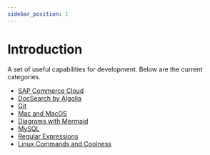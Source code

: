 ```yaml
---
sidebar_position: 1
---
```


# Introduction
A set of useful capabilities for development. 
Below are the current categories.

- [SAP Commerce Cloud](hybris/hybris-index.md)
- [DocSearch by Algolia](docsearch/intro.md)
- [Git](git/git-log.md)
- [Mac and MacOS](mac/homebrew.md)
- [Diagrams with Mermaid](mermaid/mermaid-classDiagram.md)
- [MySQL](mysql/mysql-install.md)
- [Regular Expressions](regex/regex.md)
- [Linux Commands and Coolness](unix/grep.md)
